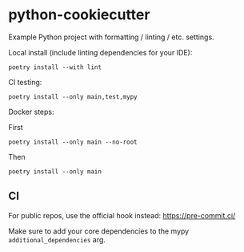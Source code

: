 # python-cookiecutter

Example Python project with formatting / linting / etc. settings.

Local install (include linting dependencies for your IDE):

```shell
poetry install --with lint
```


CI testing:

```shell
poetry install --only main,test,mypy
```


Docker steps:

First

```shell
poetry install --only main --no-root
```

Then

```shell
poetry install --only main
```

## CI

For public repos, use the official hook instead: https://pre-commit.ci/

Make sure to add your core dependencies to the mypy `additional_dependencies` arg.
